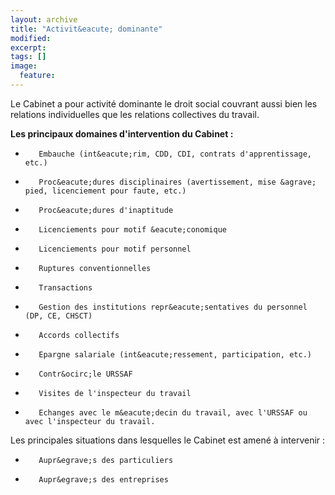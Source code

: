 ```yaml
---
layout: archive
title: "Activit&eacute; dominante"
modified:
excerpt:
tags: []
image:
  feature:
---
```


Le Cabinet a pour activit&eacute; dominante le droit social couvrant aussi bien les relations individuelles que les relations collectives du travail.

**Les principaux domaines d'intervention du Cabinet :**

-        Embauche (int&eacute;rim, CDD, CDI, contrats d'apprentissage, etc.)
-        Proc&eacute;dures disciplinaires (avertissement, mise &agrave; pied, licenciement pour faute, etc.)
-        Proc&eacute;dures d'inaptitude
-        Licenciements pour motif &eacute;conomique
-        Licenciements pour motif personnel
-        Ruptures conventionnelles
-        Transactions
-        Gestion des institutions repr&eacute;sentatives du personnel (DP, CE, CHSCT)
-        Accords collectifs
-        Epargne salariale (int&eacute;ressement, participation, etc.)
-        Contr&ocirc;le URSSAF
-        Visites de l'inspecteur du travail
-        Echanges avec le m&eacute;decin du travail, avec l'URSSAF ou avec l'inspecteur du travail.

Les principales situations dans lesquelles le Cabinet est amen&eacute; &agrave; intervenir :

-        Aupr&egrave;s des particuliers
-        Aupr&egrave;s des entreprises

